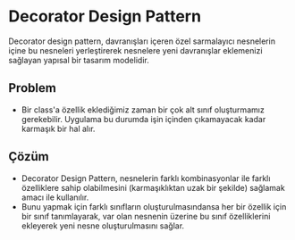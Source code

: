 # Decorator Design Pattern

Decorator design pattern, davranışları içeren özel sarmalayıcı nesnelerin içine bu nesneleri yerleştirerek nesnelere yeni davranışlar eklemenizi sağlayan yapısal bir tasarım modelidir.

## Problem

- Bir class'a özellik eklediğimiz zaman bir çok alt sınıf oluşturmamız gerekebilir. Uygulama bu durumda işin içinden çıkamayacak kadar karmaşık bir hal alır.

## Çözüm

- Decorator Design Pattern, nesnelerin farklı kombinasyonlar ile farklı özelliklere sahip olabilmesini (karmaşıklıktan uzak bir şekilde) sağlamak amacı ile kullanılır.
- Bunu yapmak için farklı sınıfların oluşturulmasındansa her bir özellik için bir sınıf tanımlayarak, var olan nesnenin üzerine
bu sınıf özelliklerini ekleyerek yeni nesne oluşturulmasını sağlar.
